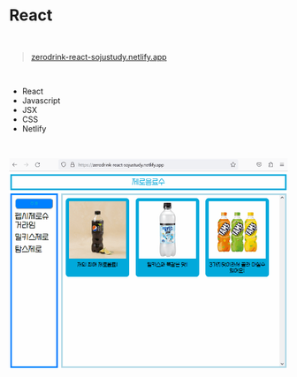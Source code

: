 # React
<br>

> [zerodrink-react-sojustudy.netlify.app](https://zerodrink-react-sojustudy.netlify.app/)

<br>

- React
- Javascript
- JSX
- CSS
- Netlify

<br>

![addItem_react](addItem_react.gif)

